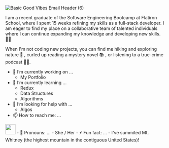 
![Basic Good Vibes Email Header (6)](https://user-images.githubusercontent.com/86327800/146240591-f426fdaa-e9f0-4a39-a8dc-07e237d6bb3b.png)

I am a recent graduate of the Software Engineering Bootcamp at Flatiron School, where I spent 15 weeks refining my skills as a full-stack developer. I am eager to find my place on a collaborative team of talented individuals where I can continue expanding my knowledge and developing new skills. 👩‍💻 

When I'm not coding new projects, you can find me hiking and exploring nature 🥾 , curled up reading a mystery novel 📚 , or listening to a true-crime podcast 🕵️‍♀️.

- 🔭 I’m currently working on ...
    - My Portfolio
- 🌱 I’m currently learning ...
    - Redux
    - Data Structures
    - Algorithms
- 🤔 I’m looking for help with ...
    - Algos
- 📫 How to reach me: ...
<img height="32" width="32" src="https://cdn.jsdelivr.net/npm/simple-icons@v6/icons/[linkedin].svg" />
- 👧 Pronouns: ...
    - She / Her
- ⚡ Fun fact: ...
    - I've summited Mt. Whitney (the highest mountain in the contiguous United States)! 
